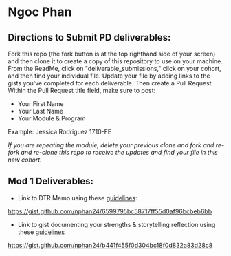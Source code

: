 # Ngoc Phan

## Directions to Submit PD deliverables:
Fork this repo (the fork button is at the top righthand side of your screen) and then clone it to create a copy of this repository to use on your machine. From the ReadMe, click on "deliverable_submissions," click on your cohort, and then find your individual file. Update your file by adding links to the gists you've completed for each deliverable. Then create a Pull Request. Within the Pull Request title field, make sure to post:

* Your First Name
* Your Last Name
* Your Module & Program

Example: Jessica Rodriguez 1710-FE

*If you are repeating the module, delete your previous clone and fork and re-fork and re-clone this repo to receive the updates and find your file in this new cohort.*

## Mod 1 Deliverables:
* Link to DTR Memo using these [guidelines](https://github.com/turingschool/career-development-curriculum/blob/master/module_one/dtr_guidelines_memo.md):

https://gist.github.com/nphan24/6599795bc58717ff55d0af96bcbeb6bb

* Link to gist documenting your strengths & storytelling reflection using these [guidelines](https://github.com/turingschool/career-development-curriculum/blob/master/module_one/strengths_storytelling_reflection.md)

https://gist.github.com/nphan24/b441f455f0d304bc18f0d832a83d28c8
